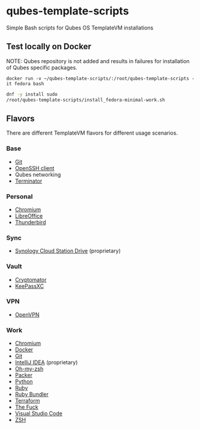 # qubes-template-scripts

Simple Bash scripts for Qubes OS TemplateVM installations

## Test locally on Docker

NOTE: Qubes repository is not added and results in failures for installation of Qubes specific packages.

`docker run -v ~/qubes-template-scripts/:/root/qubes-template-scripts -it fedora bash`

```bash
dnf -y install sudo
/root/qubes-template-scripts/install_fedora-minimal-work.sh
```

## Flavors

There are different TemplateVM flavors for different usage scenarios.

### Base

* [Git](https://git-scm.com/)
* [OpenSSH client](https://www.openssh.com/)
* Qubes networking
* [Terminator](https://gnometerminator.blogspot.com/)

### Personal

* [Chromium](https://www.chromium.org/Home)
* [LibreOffice](https://www.libreoffice.org/)
* [Thunderbird](https://www.thunderbird.net/)

### Sync

* [Synology Cloud Station Drive](https://www.synology.com/en-us/releaseNote/CloudStationDrive) (proprietary)

### Vault

* [Cryptomator](https://cryptomator.org/)
* [KeePassXC](https://keepassxc.org/)

### VPN

* [OpenVPN](https://openvpn.net/)

### Work

* [Chromium](https://www.chromium.org/Home)
* [Docker](https://www.docker.com/)
* [Git](https://git-scm.com/)
* [IntelliJ IDEA](https://www.jetbrains.com/idea/) (proprietary)
* [Oh-my-zsh](https://ohmyz.sh/)
* [Packer](https://www.packer.io/)
* [Python](https://www.python.org/)
* [Ruby](https://www.ruby-lang.org/)
* [Ruby Bundler](https://bundler.io/)
* [Terraform](https://www.terraform.io/)
* [The Fuck](https://github.com/nvbn/thefuck)
* [Visual Studio Code](https://code.visualstudio.com/)
* [ZSH](http://zsh.sourceforge.net/)
